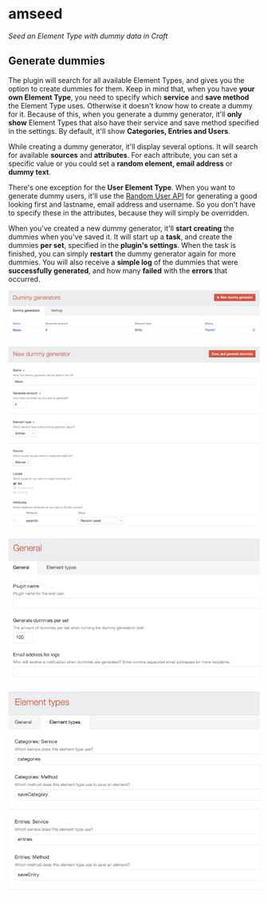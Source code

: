 # amseed

_Seed an Element Type with dummy data in Craft_

## Generate dummies

The plugin will search for all available Element Types, and gives you the option to create dummies for them. Keep in mind that, when you have **your own Element Type**, you need to specify which **service** and **save method** the Element Type uses. Otherwise it doesn't know how to create a dummy for it. Because of this, when you generate a dummy generator, it'll **only show** Element Types that also have their service and save method specified in the settings. By default, it'll show **Categories, Entries and Users**.

While creating a dummy generator, it'll display several options. It will search for available **sources** and **attributes**. For each attribute, you can set a specific value or you could set a **random element, email address** or **dummy text**.

There's one exception for the **User Element Type**. When you want to generate dummy users, it'll use the [Random User API](https://randomuser.me/) for generating a good looking first and lastname, email address and username. So you don't have to specify these in the attributes, because they will simply be overridden.

When you've created a new dummy generator, it'll **start creating** the dummies when you've saved it. It will start up a **task**, and create the dummies **per set**, specified in the **plugin's settings**. When the task is finished, you can simply **restart** the dummy generator again for more dummies. You will also receive a **simple log** of the dummies that were **successfully generated**, and how many **failed** with the **errors** that occurred.

![DummyGenerators](https://raw.githubusercontent.com/am-impact/am-impact.github.io/master/img/readme/amseed/generators.png "DummyGenerators")

![NewGenerator](https://raw.githubusercontent.com/am-impact/am-impact.github.io/master/img/readme/amseed/dummy-generator.png "NewGenerator")

![GeneralSettings](https://raw.githubusercontent.com/am-impact/am-impact.github.io/master/img/readme/amseed/general.png "GeneralSettings")

![ElementTypeSettings](https://raw.githubusercontent.com/am-impact/am-impact.github.io/master/img/readme/amseed/element-types.png "ElementTypeSettings")
